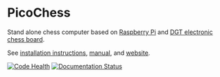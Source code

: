 PicoChess
=========

Stand alone chess computer based on [Raspberry Pi](http://www.raspberrypi.org/) and [DGT electronic chess board](http://www.dgtprojects.com/site/products/electronic-boards).

See [installation instructions](http://docs.picochess.org/en/latest/installation.html), [manual](http://docs.picochess.org), and [website](http://www.picochess.org).

[![Code Health](https://landscape.io/github/jromang/picochess/master/landscape.png)](https://landscape.io/github/jromang/picochess/master) [![Documentation Status](https://readthedocs.org/projects/picochess/badge/?version=latest)](https://readthedocs.org/projects/picochess/?badge=latest)
